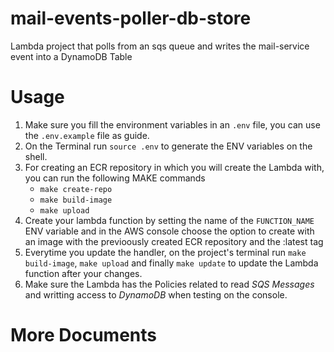 # mail-events-poller-db-store
  Lambda project that polls from an sqs queue and writes the mail-service event into a DynamoDB Table

# Usage

1. Make sure you fill the environment variables in an `.env` file, you can use the `.env.example` file as guide.
2. On the Terminal run `source .env` to generate the ENV variables on the shell.
3. For creating an ECR repository in which you will create the Lambda with, you can run the following MAKE commands
    * `make create-repo`
    * `make build-image`
    * `make upload`
4. Create your lambda function by setting the name of the `FUNCTION_NAME` ENV variable and in the AWS console choose the option to create with an image with the previoously created ECR repository and the :latest tag
5. Everytime you update the handler, on the project's terminal run `make build-image`, `make upload` and finally `make update` to update the Lambda function after your changes.
6. Make sure the Lambda has the Policies related to read *SQS Messages* and writting access to *DynamoDB* when testing on the console.

# More Documents

